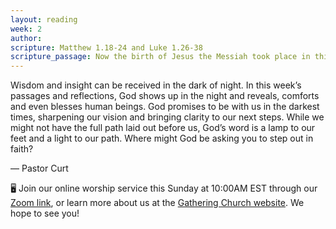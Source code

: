 ```yaml
---
layout: reading
week: 2
author:
scripture: Matthew 1.18-24 and Luke 1.26-38
scripture_passage: Now the birth of Jesus the Messiah took place in this way. When his mother Mary had been engaged to Joseph, but before they lived together, she was found to be with child from the Holy Spirit. Her husband Joseph, being a righteous man and unwilling to expose her to public disgrace, planned to dismiss her quietly. But just when he had resolved to do this, an angel of the Lord appeared to him in a dream and said, “Joseph, son of David, do not be afraid to take Mary as your wife, for the child conceived in her is from the Holy Spirit. She will bear a son, and you are to name him Jesus, for he will save his people from their sins.” All this took place to fulfill what had been spoken by the Lord through the prophet&#58; <br><br> “Look, the virgin shall conceive and bear a son,<br>and they shall name him Emmanuel,” <br><br> which means, “God is with us.” When Joseph awoke from sleep, he did as the angel of the Lord commanded him&#59; he took her as his wife. <hr> <p>In the sixth month the angel Gabriel was sent by God to a town in Galilee called Nazareth, to a virgin engaged to a man whose name was Joseph, of the house of David. The virgin’s name was Mary. And he came to her and said, “Greetings, favored one! The Lord is with you.” But she was much perplexed by his words and pondered what sort of greeting this might be. The angel said to her, “Do not be afraid, Mary, for you have found favor with God. And now, you will conceive in your womb and bear a son, and you will name him Jesus. He will be great, and will be called the Son of the Most High, and the Lord God will give to him the throne of his ancestor David. He will reign over the house of Jacob forever, and of his kingdom there will be no end.” Mary said to the angel, “How can this be, since I am a virgin?” The angel said to her, “The Holy Spirit will come upon you, and the power of the Most High will overshadow you&#59; therefore the child to be born will be holy&#59; he will be called Son of God. And now, your relative Elizabeth in her old age has also conceived a son&#59; and this is the sixth month for her who was said to be barren. For nothing will be impossible with God.” Then Mary said, “Here am I, the servant of the Lord&#59; let it be with me according to your word.” Then the angel departed from her.</p>
---
```


Wisdom and insight can be received in the dark of night. In this week’s passages and reflections, God shows up in the night and reveals, comforts and even blesses human beings. God promises to be with us in the darkest times, sharpening our vision and bringing clarity to our next steps. While we might not have the full path laid out before us, God’s word is a lamp to our feet and a light to our path. Where might God be asking you to step out in faith?

<p class="author">— Pastor Curt</p>

<div class="invitation">
	<p>🖥 Join our online worship service this Sunday at 10:00AM EST through our <a href="{{ site.zoom_link }}">Zoom link</a>, or learn more about us at the <a href="{{ site.gathering_url }}">Gathering Church website</a>. We hope to see you!</p>
</div>

